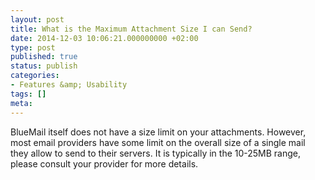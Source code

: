 ```yaml
---
layout: post
title: What is the Maximum Attachment Size I can Send?
date: 2014-12-03 10:06:21.000000000 +02:00
type: post
published: true
status: publish
categories:
- Features &amp; Usability
tags: []
meta:
---
```


BlueMail itself does not have a size limit on your attachments. However, most email providers have some limit on the overall size of a single mail they allow to send to their servers. It is typically in the 10-25MB range, please consult your provider for more details.